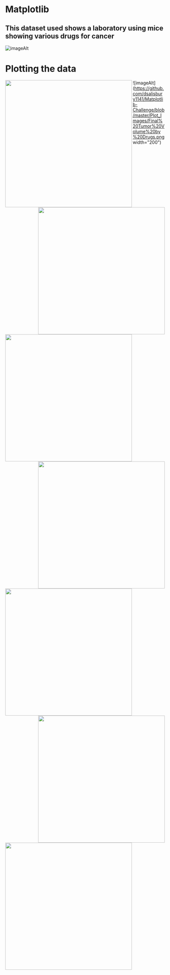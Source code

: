 # Matplotlib

## This dataset used shows a laboratory using mice showing various drugs for cancer
![imageAlt](https://github.com/dsalisbury1141/Matplotlib-Challenge/blob/master/Plot_Images/Laboratory.jpg)

# Plotting the data
<img align="left" src="https://github.com/dsalisbury1141/Matplotlib-Challenge/blob/master/Plot_Images/BarPlot1.png" width="400">
<img align="right" src="https://github.com/dsalisbury1141/Matplotlib-Challenge/blob/master/Plot_Images/BarPlot2.png" width="400">
<img align="left" src="https://github.com/dsalisbury1141/Matplotlib-Challenge/blob/master/Plot_Images/Mouse%20Pie1.png" width="400">
<img align="right" src="https://github.com/dsalisbury1141/Matplotlib-Challenge/blob/master/Plot_Images/Mouse%20Pie2.png" width="400">
<img align="left" src="https://github.com/dsalisbury1141/Matplotlib-Challenge/blob/master/Plot_Images/Mouse%20Stats%20J119.png" width="400">
<img align="right" src="https://github.com/dsalisbury1141/Matplotlib-Challenge/blob/master/Plot_Images/Scatter1.png" width="400">
<img align="left" src="https://github.com/dsalisbury1141/Matplotlib-Challenge/blob/master/Plot_Images/Scatter2.png" width="400">

![imageAlt](https://github.com/dsalisbury1141/Matplotlib-Challenge/blob/master/Plot_Images/Final%20Tumor%20Volume%20by%20Drugs.png width="200")
